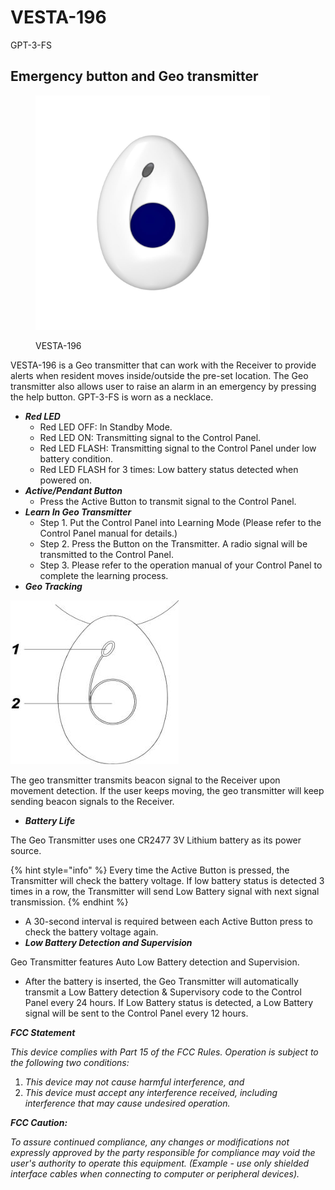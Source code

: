 # VESTA-196

GPT-3-FS

## Emergency button and Geo transmitter&#x20;

<figure><img src=".gitbook/assets/image (57) (1).png" alt="" width="375"><figcaption><p>VESTA-196</p></figcaption></figure>

VESTA-196  is a Geo transmitter that can work with the Receiver to provide alerts when resident moves inside/outside the pre-set location. The Geo transmitter also allows user to raise an alarm in an emergency by pressing the help button. GPT-3-FS is worn as a necklace.

* _**Red LED**_
  * Red LED OFF: In Standby Mode.
  * Red LED ON: Transmitting signal to the Control Panel.
  * Red LED FLASH: Transmitting signal to the Control Panel under low battery condition.
  * Red LED FLASH for 3 times: Low battery status detected when powered on.
* _**Active/Pendant Button**_
  * Press the Active Button to transmit signal to the Control Panel.
* _**Learn In Geo Transmitter**_
  * Step 1. Put the Control Panel into Learning Mode (Please refer to the Control Panel manual for details.)
  * Step 2. Press the Button on the Transmitter. A radio signal will be transmitted to the Control Panel.
  * Step 3. Please refer to the operation manual of your Control Panel to complete the learning process.
* _**Geo Tracking**_

![](<.gitbook/assets/1 (81).jpeg>)

The geo transmitter transmits beacon signal to the Receiver upon movement detection. If the user keeps moving, the geo transmitter will keep sending beacon signals to the Receiver.

* _**Battery Life**_

The Geo Transmitter uses one CR2477 3V Lithium battery as its power source.

{% hint style="info" %}
Every time the Active Button is pressed, the Transmitter will check the battery voltage. If low battery status is detected 3 times in a row, the Transmitter will send Low Battery signal with next signal transmission.
{% endhint %}

* A 30-second interval is required between each Active Button press to check the battery voltage again.
* _**Low Battery Detection and Supervision**_

Geo Transmitter features Auto Low Battery detection and Supervision.

* After the battery is inserted, the Geo Transmitter will automatically transmit a Low Battery detection & Supervisory code to the Control Panel every 24 hours. If Low Battery status is detected, a Low Battery signal will be sent to the Control Panel every 12 hours.

_**FCC Statement**_

_This device complies with Part 15 of the FCC Rules. Operation is subject to the following two conditions:_

1. _This device may not cause harmful interference, and_
2. _This device must accept any interference received, including interference that may cause undesired operation._

_**FCC Caution:**_

_To assure continued compliance, any changes or modifications not expressly approved by the party responsible for compliance may void the user's authority to operate this equipment. (Example - use only shielded interface cables when connecting to computer or peripheral devices)._
